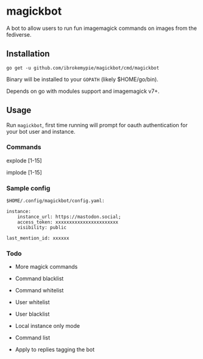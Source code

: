# magickbot

A bot to allow users to run fun imagemagick commands on images from the fediverse.

## Installation

`go get -u github.com/ibrokemypie/magickbot/cmd/magickbot`

Binary will be installed to your `GOPATH` (likely $HOME/go/bin).

Depends on go with modules support and imagemagick v7+.

## Usage

Run `magickbot`, first time running will prompt for oauth authentication for your bot user and instance.

### Commands

explode [1-15]

implode [1-15]

### Sample config

`$HOME/.config/magickbot/config.yaml:`

```
instance:
    instance_url: https://mastodon.social;
    access_token: xxxxxxxxxxxxxxxxxxxxxxx
    visibility: public

last_mention_id: xxxxxx
```

### Todo

- More magick commands

- Command blacklist

- Command whitelist

- User whitelist

- User blacklist

- Local instance only mode

- Command list

- Apply to replies tagging the bot
